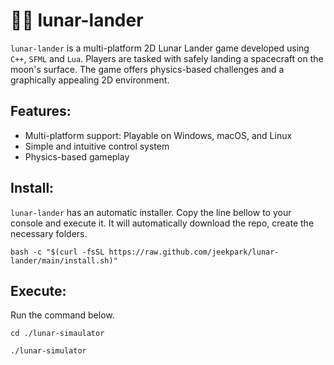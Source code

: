 # 🚀🌗 lunar-lander
`lunar-lander` is a multi-platform 2D Lunar Lander game developed using `C++`, `SFML` and `Lua`. Players are tasked with safely landing a spacecraft on the moon's surface. The game offers physics-based challenges and a graphically appealing 2D environment.

## Features:
- Multi-platform support: Playable on Windows, macOS, and Linux
- Simple and intuitive control system
- Physics-based gameplay

## Install:
`lunar-lander` has an automatic installer.
Copy the line bellow to your console and execute it.
It will automatically download the repo, create the necessary folders.

```
bash -c "$(curl -fsSL https://raw.github.com/jeekpark/lunar-lander/main/install.sh)"
```

## Execute:
Run the command below.
```
cd ./lunar-simaulator
```
```
./lunar-simulator
```
